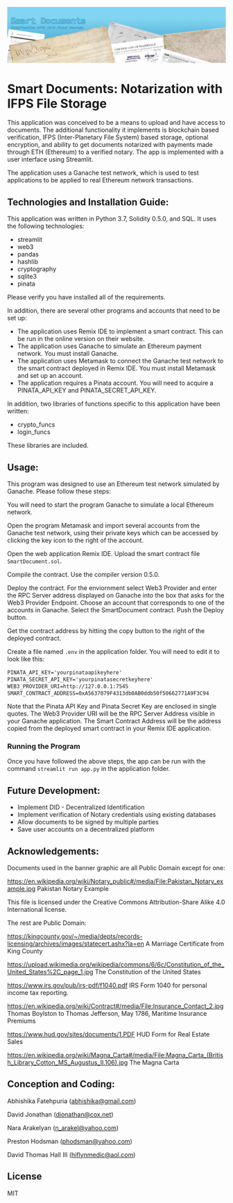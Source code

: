 
![](https://github.com/Abhishikaf/smart_documents/blob/main/banner4.jpg?raw=true)

# Smart Documents: Notarization with IFPS File Storage

This application was conceived to be a means to upload and have access to documents. The additional functionality it implements is blockchain based verification, IFPS (Inter-Planetary File System) based storage, optional encryption, and ability to get documents notarized with payments made through ETH (Ethereum) to a verified notary. The app is implemented with a user interface using Streamlit.

The application uses a Ganache test network, which is used to test applications to be applied to real Ethereum network transactions.

## Technologies and Installation Guide:

This application was written in Python 3.7, Solidity 0.5.0, and SQL. It uses the following technologies:

- streamlit
- web3
- pandas
- hashlib
- cryptography
- sqlite3
- pinata

Please verify you have installed all of the requirements.

In addition, there are several other programs and accounts that need to be set up:

- The application uses Remix IDE to implement a smart contract. This can be run in the online version on their website.
- The application uses Ganache to simulate an Ethereum payment network. You must install Ganache.
- The application uses Metamask to connect the Ganache test network to the smart contract deployed in Remix IDE. You must install Metamask and set up an account.
- The application requires a Pinata account. You will need to acquire a PINATA_API_KEY and PINATA_SECRET_API_KEY.

In addition, two libraries of functions specific to this application have been written:

- crypto_funcs
- login_funcs

These libraries are included.

## Usage:

This program was designed to use an Ethereum test network simulated by Ganache. Please follow these steps:

You will need to start the program Ganache to simulate a local Ethereum network.

Open the program Metamask and import several accounts from the Ganache test network, using their private keys which can be accessed by clicking the key icon to the right of the account.

Open the web application Remix IDE. Upload the smart contract file ```SmartDocument.sol```. 

Compile the contract. Use the compiler version 0.5.0.

Deploy the contract. For the enviornment select Web3 Provider and enter the RPC Server address displayed on Ganache into the box that asks for the Web3 Provider Endpoint. Choose an account that corresponds to one of the accounts in Ganache. Select the SmartDocument contract. Push the Deploy button.

Get the contract address by hitting the copy button to the right of the deployed contract.

Create a file named ```.env``` in the application folder. You will need to edit it to look like this:

```
PINATA_API_KEY='yourpinataapikeyhere'
PINATA_SECRET_API_KEY='yourpinatasecretkeyhere'
WEB3_PROVIDER_URI=http://127.0.0.1:7545
SMART_CONTRACT_ADDRESS=0xA5637079F4313db0AB0ddb50f50662771A9F3C94
```
Note that the Pinata API Key and Pinata Secret Key are enclosed in single quotes. The Web3 Provider URI will be the RPC Server Address visible in your Ganache application. The Smart Contract Address will be the address copied from the deployed smart contract in your Remix IDE application.

### Running the Program

Once you have followed the above steps, the app can be run with the command ```streamlit run app.py``` in the application folder.




## Future Development:

- Implement DID - Decentralized Identification
- Implement verification of Notary credentials using existing databases
- Allow documents to be signed by multiple parties
- Save user accounts on a decentralized platform

## Acknowledgements:

Documents used in the banner graphic are all Public Domain except for one:

https://en.wikipedia.org/wiki/Notary_public#/media/File:Pakistan_Notary_example.jpg
Pakistan Notary Example

This file is licensed under the Creative Commons Attribution-Share Alike 4.0 International license.

The rest are Public Domain:

https://kingcounty.gov/~/media/depts/records-licensing/archives/images/statecert.ashx?la=en
A Marriage Certificate from King County

https://upload.wikimedia.org/wikipedia/commons/6/6c/Constitution_of_the_United_States%2C_page_1.jpg
The Constitution of the United States

https://www.irs.gov/pub/irs-pdf/f1040.pdf
IRS Form 1040 for personal income tax reporting.

https://en.wikipedia.org/wiki/Contract#/media/File:Insurance_Contact_2.jpg
Thomas Boylston to Thomas Jefferson, May 1786, Maritime Insurance Premiums

https://www.hud.gov/sites/documents/1.PDF
HUD Form for Real Estate Sales

https://en.wikipedia.org/wiki/Magna_Carta#/media/File:Magna_Carta_(British_Library_Cotton_MS_Augustus_II.106).jpg
The Magna Carta

## Conception and Coding:

Abhishika Fatehpuria (abhishika@gmail.com)

David Jonathan (djonathan@cox.net)

Nara Arakelyan (n_arakel@yahoo.com)

Preston Hodsman (phodsman@yahoo.com)

David Thomas Hall III (hiflynmedic@aol.com)

## License

MIT
